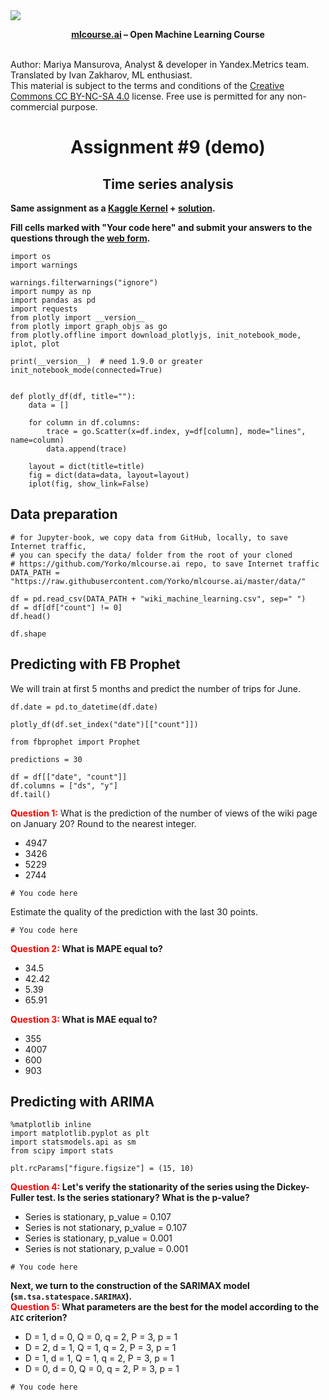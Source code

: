 <img src="https://habrastorage.org/webt/ia/m9/zk/iam9zkyzqebnf_okxipihkgjwnw.jpeg" />

**<center>[mlcourse.ai](https://mlcourse.ai) – Open Machine Learning Course** </center><br>

Author: Mariya Mansurova, Analyst & developer in Yandex.Metrics team. Translated by Ivan Zakharov, ML enthusiast. <br>This material is subject to the terms and conditions of the [Creative Commons CC BY-NC-SA 4.0](https://creativecommons.org/licenses/by-nc-sa/4.0/) license. Free use is permitted for any non-commercial purpose.

# <center> Assignment #9 (demo)
## <center> Time series analysis

**Same assignment as a [Kaggle Kernel](https://www.kaggle.com/kashnitsky/a9-demo-time-series-analysis) + [solution](https://www.kaggle.com/kashnitsky/a9-demo-time-series-analysis-solution).**

**Fill cells marked with "Your code here" and submit your answers to the questions through the [web form](https://docs.google.com/forms/d/1UYQ_WYSpsV3VSlZAzhSN_YXmyjV7YlTP8EYMg8M8SoM/edit).**


```{code-cell} ipython3
import os
import warnings

warnings.filterwarnings("ignore")
import numpy as np
import pandas as pd
import requests
from plotly import __version__
from plotly import graph_objs as go
from plotly.offline import download_plotlyjs, init_notebook_mode, iplot, plot

print(__version__)  # need 1.9.0 or greater
init_notebook_mode(connected=True)


def plotly_df(df, title=""):
    data = []

    for column in df.columns:
        trace = go.Scatter(x=df.index, y=df[column], mode="lines", name=column)
        data.append(trace)

    layout = dict(title=title)
    fig = dict(data=data, layout=layout)
    iplot(fig, show_link=False)
```

## Data preparation


```{code-cell} ipython3
# for Jupyter-book, we copy data from GitHub, locally, to save Internet traffic,
# you can specify the data/ folder from the root of your cloned
# https://github.com/Yorko/mlcourse.ai repo, to save Internet traffic
DATA_PATH = "https://raw.githubusercontent.com/Yorko/mlcourse.ai/master/data/"
```


```{code-cell} ipython3
df = pd.read_csv(DATA_PATH + "wiki_machine_learning.csv", sep=" ")
df = df[df["count"] != 0]
df.head()
```


```{code-cell} ipython3
df.shape
```

## Predicting with FB Prophet
We will train at first 5 months and predict the number of trips for June.


```{code-cell} ipython3
df.date = pd.to_datetime(df.date)
```


```{code-cell} ipython3
plotly_df(df.set_index("date")[["count"]])
```


```{code-cell} ipython3
from fbprophet import Prophet
```


```{code-cell} ipython3
predictions = 30

df = df[["date", "count"]]
df.columns = ["ds", "y"]
df.tail()
```

**<font color='red'>Question 1:</font>** What is the prediction of the number of views of the wiki page on January 20? Round to the nearest integer.

- 4947
- 3426
- 5229
- 2744


```{code-cell} ipython3
# You code here
```

Estimate the quality of the prediction with the last 30 points.


```{code-cell} ipython3
# You code here
```

**<font color='red'>Question 2:</font> What is MAPE equal to?**

- 34.5
- 42.42
- 5.39
- 65.91

**<font color='red'>Question 3:</font> What is MAE equal to?**

- 355
- 4007
- 600
- 903

## Predicting with ARIMA


```{code-cell} ipython3
%matplotlib inline
import matplotlib.pyplot as plt
import statsmodels.api as sm
from scipy import stats

plt.rcParams["figure.figsize"] = (15, 10)
```

**<font color='red'>Question 4:</font> Let's verify the stationarity of the series using the Dickey-Fuller test. Is the series stationary? What is the p-value?**

- Series is stationary, p_value = 0.107
- Series is not stationary, p_value = 0.107
- Series is stationary, p_value = 0.001
- Series is not stationary, p_value = 0.001


```{code-cell} ipython3
# You code here
```

**Next, we turn to the construction of the SARIMAX model (`sm.tsa.statespace.SARIMAX`).<br> <font color='red'>Question 5:</font> What parameters are the best for the model according to the `AIC` criterion?**

- D = 1, d = 0, Q = 0, q = 2, P = 3, p = 1
- D = 2, d = 1, Q = 1, q = 2, P = 3, p = 1
- D = 1, d = 1, Q = 1, q = 2, P = 3, p = 1
- D = 0, d = 0, Q = 0, q = 2, P = 3, p = 1


```{code-cell} ipython3
# You code here
```
